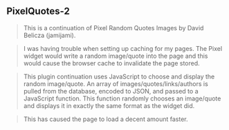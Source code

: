PixelQuotes-2
-------------

>This is a continuation of Pixel Random Quotes Images by David Belicza (jamijami).

>I was having trouble when setting up caching for my pages.  The Pixel widget would
write a random image/quote into the page and this would cause the browser cache
to invalidate the page stored.

>This plugin continuation uses JavaScript to choose and display the random image/quote.
An array of images/quotes/links/authors is pulled from the database, encoded
to JSON, and passed to a JavaScript function.  This function randomly chooses an
image/quote and displays it in exactly the same format as the widget did.

>This has caused the page to load a decent amount faster.
